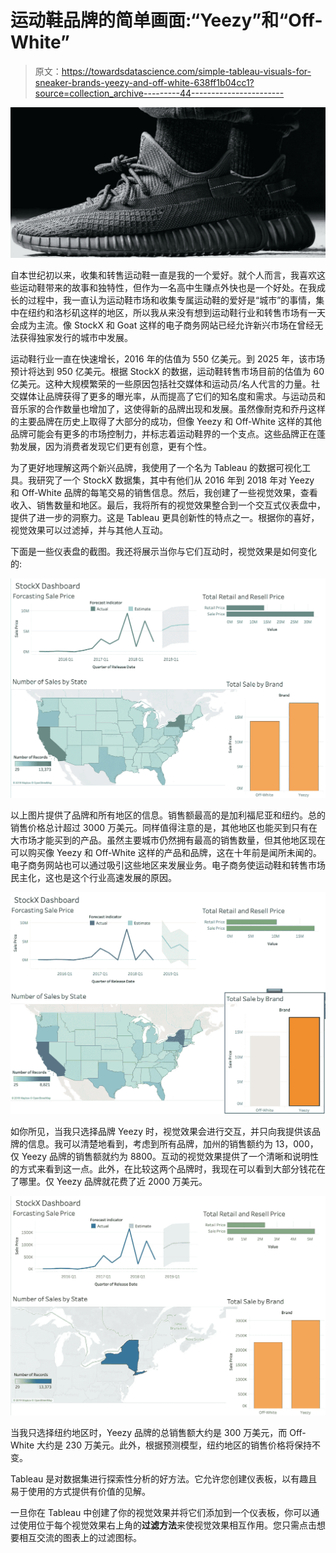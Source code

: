 # 运动鞋品牌的简单画面:“Yeezy”和“Off-White”

> 原文：<https://towardsdatascience.com/simple-tableau-visuals-for-sneaker-brands-yeezy-and-off-white-638ff1b04cc1?source=collection_archive---------44----------------------->

![](img/dfc85408533ce83bed0b9247a4e6aaac.png)

自本世纪初以来，收集和转售运动鞋一直是我的一个爱好。就个人而言，我喜欢这些运动鞋带来的故事和独特性，但作为一名高中生赚点外快也是一个好处。在我成长的过程中，我一直认为运动鞋市场和收集专属运动鞋的爱好是“城市”的事情，集中在纽约和洛杉矶这样的地区，所以我从来没有想到运动鞋行业和转售市场有一天会成为主流。像 StockX 和 Goat 这样的电子商务网站已经允许新兴市场在曾经无法获得独家发行的城市中发展。

运动鞋行业一直在快速增长，2016 年的估值为 550 亿美元。到 2025 年，该市场预计将达到 950 亿美元。根据 StockX 的数据，运动鞋转售市场目前的估值为 60 亿美元。这种大规模繁荣的一些原因包括社交媒体和运动员/名人代言的力量。社交媒体让品牌获得了更多的曝光率，从而提高了它们的知名度和需求。与运动员和音乐家的合作数量也增加了，这使得新的品牌出现和发展。虽然像耐克和乔丹这样的主要品牌在历史上取得了大部分的成功，但像 Yeezy 和 Off-White 这样的其他品牌可能会有更多的市场控制力，并标志着运动鞋界的一个支点。这些品牌正在蓬勃发展，因为消费者发现它们更有创意，更有个性。

为了更好地理解这两个新兴品牌，我使用了一个名为 Tableau 的数据可视化工具。我研究了一个 StockX 数据集，其中有他们从 2016 年到 2018 年对 Yeezy 和 Off-White 品牌的每笔交易的销售信息。然后，我创建了一些视觉效果，查看收入、销售数量和地区。最后，我将所有的视觉效果整合到一个交互式仪表盘中，提供了进一步的洞察力。这是 Tableau 更具创新性的特点之一。根据你的喜好，视觉效果可以过滤掉，并与其他人互动。

下面是一些仪表盘的截图。我还将展示当你与它们互动时，视觉效果是如何变化的:

![](img/03e5dd6fd1e4f379e054bf3725bb412f.png)

以上图片提供了品牌和所有地区的信息。销售额最高的是加利福尼亚和纽约。总的销售价格总计超过 3000 万美元。同样值得注意的是，其他地区也能买到只有在大市场才能买到的产品。虽然主要城市仍然拥有最高的销售数量，但其他地区现在可以购买像 Yeezy 和 Off-White 这样的产品和品牌，这在十年前是闻所未闻的。电子商务网站也可以通过吸引这些地区来发展业务。电子商务使运动鞋和转售市场民主化，这也是这个行业高速发展的原因。

![](img/836b4f034c430c545160073ddd841d31.png)

如你所见，当我只选择品牌 Yeezy 时，视觉效果会进行交互，并只向我提供该品牌的信息。我可以清楚地看到，考虑到所有品牌，加州的销售额约为 13，000，仅 Yeezy 品牌的销售额就约为 8800。互动的视觉效果提供了一个清晰和说明性的方式来看到这一点。此外，在比较这两个品牌时，我现在可以看到大部分钱花在了哪里。仅 Yeezy 品牌就花费了近 2000 万美元。

![](img/d430a4bed1bb5addc208e4158b114959.png)

当我只选择纽约地区时，Yeezy 品牌的总销售额大约是 300 万美元，而 Off-White 大约是 230 万美元。此外，根据预测模型，纽约地区的销售价格将保持不变。

Tableau 是对数据集进行探索性分析的好方法。它允许您创建仪表板，以有趣且易于使用的方式提供有价值的见解。

一旦你在 Tableau 中创建了你的视觉效果并将它们添加到一个仪表板，你可以通过使用位于每个视觉效果右上角的**过滤方法**来使视觉效果相互作用。您只需点击想要相互交流的图表上的过滤图标。